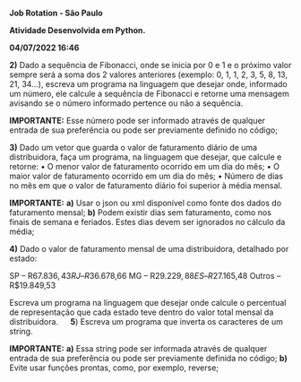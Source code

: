 **Job Rotation - São Paulo**

**Atividade Desenvolvida em Python.**

**04/07/2022 16:46**

**2)** Dado a sequência de Fibonacci, onde se inicia por 0 e 1 e o próximo valor sempre será a soma dos 2 valores anteriores (exemplo: 0, 1, 1, 2, 3, 5, 8, 13, 21, 34...), escreva um programa na linguagem que desejar onde, informado um número, ele calcule a sequência de Fibonacci e retorne uma mensagem avisando se o número informado pertence ou não a sequência.

**IMPORTANTE:**
Esse número pode ser informado através de qualquer entrada de sua preferência ou pode ser previamente definido no código;

**3)** Dado um vetor que guarda o valor de faturamento diário de uma distribuidora, faça um programa, na linguagem que desejar, que calcule e retorne:
• O menor valor de faturamento ocorrido em um dia do mês;
• O maior valor de faturamento ocorrido em um dia do mês;
• Número de dias no mês em que o valor de faturamento diário foi superior à média mensal.

**IMPORTANTE:**
**a)** Usar o json ou xml disponível como fonte dos dados do faturamento mensal;
**b)** Podem existir dias sem faturamento, como nos finais de semana e feriados. Estes dias devem ser ignorados no cálculo da média;

**4)** Dado o valor de faturamento mensal de uma distribuidora, detalhado por estado:

SP – R$67.836,43
RJ – R$36.678,66
MG – R$29.229,88
ES – R$27.165,48
Outros – R$19.849,53

Escreva um programa na linguagem que desejar onde calcule o percentual de representação que cada estado teve dentro do valor total mensal da distribuidora.
 
**5**) Escreva um programa que inverta os caracteres de um string.

**IMPORTANTE:**
**a)** Essa string pode ser informada através de qualquer entrada de sua preferência ou pode ser previamente definida no código;
**b)** Evite usar funções prontas, como, por exemplo, reverse;